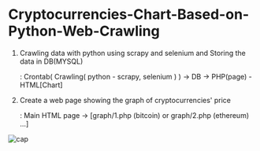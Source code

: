 # Cryptocurrencies-Chart-Based-on-Python-Web-Crawling

1. Crawling data with python using scrapy and selenium and Storing the data in DB(MYSQL)

    : Crontab( Crawling( python - scrapy, selenium ) ) -> DB -> PHP(page) - HTML[Chart]
 
2. Create a web page showing the graph of cryptocurrencies' price

    : Main HTML page -> [graph/1.php (bitcoin) or graph/2.php (ethereum) ...]
 
![cap](https://user-images.githubusercontent.com/30895117/41324364-1690f336-6eef-11e8-9cfd-ef152e75c3eb.PNG)
